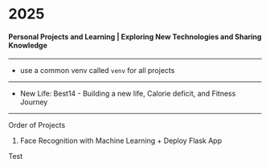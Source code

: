 # 2025
#### Personal Projects and Learning | Exploring New Technologies and Sharing Knowledge

---

- use a common venv called `venv` for all projects

--- 

- New Life: Best14 -  Building a new life, Calorie deficit, and Fitness Journey

---
Order of Projects

1. Face Recognition with Machine Learning + Deploy Flask App


Test